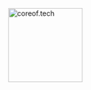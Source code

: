 <a href="https://www.coreof.tech/" target="_blank">
  <img src="https://api.brandy.run/core/strip-lateral" width="150" title="coreof.tech" alt="coreof.tech">
</a>
